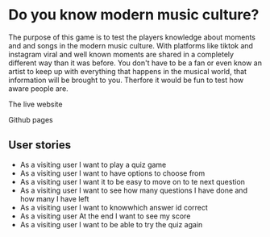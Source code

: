 # Do you know modern music culture?

The purpose of this game is to test the players knowledge about moments and and songs in the modern music culture. With platforms like tiktok and instagram viral and well known moments are shared in a completely different way than it was before. You don't have to be a fan or even know an artist to keep up with everything that happens in the musical world, that information will be brought to you. Therfore it would be fun to test how aware people are.

<!-- Add am i responsive-->

The live website

Github pages

## User stories

* As a visiting user I want to play a quiz game
* As a visiting user I want to have options to choose from
* As a visiting user I want it to be easy to move on to te next question
* As a visiting user I want to see how many questions I have done and how many I have left
* As a visiting user I want to knowwhich answer id correct
* As a visiting user At the end I want to see my score
* As a visiting user I want to be able to try the quiz again